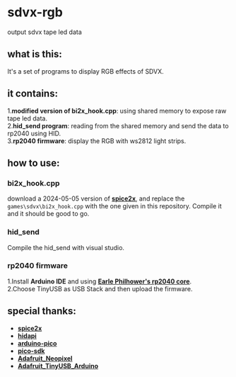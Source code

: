 # sdvx-rgb
output sdvx tape led data
## what is this:
It's a set of programs to display RGB effects of SDVX.
## it contains:
1.**modified version of bi2x_hook.cpp**: using shared memory to expose raw tape led data.  
2.**hid_send program**: reading from the shared memory and send the data to rp2040 using HID.  
3.**rp2040 firmware**: display the RGB with ws2812 light strips.
## how to use:
### bi2x_hook.cpp
download a 2024-05-05 version of [**spice2x**](https://github.com/spice2x/spice2x.github.io), and replace the `games\sdvx\bi2x_hook.cpp` with the one given in this repository. Compile it and it should be good to go.
### hid_send
Compile the hid_send with visual studio.
### rp2040 firmware
1.Install **Arduino IDE** and using [**Earle Philhower's rp2040 core**](https://github.com/earlephilhower/arduino-pico).  
2.Choose TinyUSB as USB Stack and then upload the firmware.  
## special thanks:
- [**spice2x**](https://github.com/spice2x/spice2x.github.io)
- [**hidapi**](https://github.com/libusb/hidapi)
- [**arduino-pico**](https://github.com/earlephilhower/arduino-pico)
- [**pico-sdk**](https://github.com/raspberrypi/pico-sdk)
- [**Adafruit_Neopixel**](https://github.com/adafruit/Adafruit_NeoPixel)
- [**Adafruit_TinyUSB_Arduino**](https://github.com/adafruit/Adafruit_TinyUSB_Arduino)
